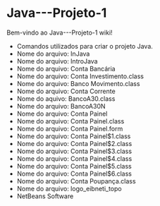 # Java---Projeto-1
Bem-vindo ao Java---Projeto-1 wiki!
- Comandos utilizados para criar o projeto Java.
- Nome do arquivo: InJava
- Nome do arquivo: IntroJava
- Nome do arquivo: Conta Bancária
- Nome do arquivo: Conta Investimento.class
- Nome do arquivo: Banco Movimento.class
- Nome do arquivo: Conta Corrente
- Nome do aquivo:  BancoA30.class
- Nome do arquivo: BancoA30N
- Nome do arquivo: Conta Painel
- Nome do arquivo: Conta Painel.class
- Nome do arquivo: Conta Painel.form
- Nome do arquivo: Conta Painel$1.class
- Nome do arquivo: Conta Painel$2.class
- Nome do arquivo: Conta Painel$3.class
- Nome do arquivo: Conta Painel$4.class
- Nome do arquivo: Conta Painel$5.class
- Nome do arquivo: Conta Painel$6.class
- Nome do arquivo: Conta Poupança.class
- Nome do arquivo: logo_eibneti_topo
- NetBeans
Software




